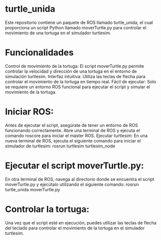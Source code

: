 # turtle_unida
Este repositorio contiene un paquete de ROS llamado turtle_unida, el cual proporciona un script Python llamado moverTurtle.py para controlar el movimiento de una tortuga en el simulador turtlesim.
# Funcionalidades
Control de movimiento de la tortuga: El script moverTurtle.py permite controlar la velocidad y dirección de una tortuga en el entorno de simulación turtlesim.
Interfaz intuitiva: Utiliza las teclas de flecha para controlar el movimiento de la tortuga en tiempo real.
Fácil de ejecutar: Solo se requiere un entorno ROS funcional para ejecutar el script y simular el movimiento de la tortuga.
# Iniciar ROS:
Antes de ejecutar el script, asegúrate de tener un entorno de ROS funcionando correctamente. Abre una terminal de ROS y ejecuta el comando roscore para iniciar el máster ROS.
Ejecutar turtlesim:
En una nueva terminal de ROS, ejecuta el siguiente comando para iniciar el simulador de turtlesim:
rosrun turtlesim turtlesim_node
# Ejecutar el script moverTurtle.py:
En otra terminal de ROS, navega al directorio donde se encuentra el script moverTurtle.py y ejecútalo utilizando el siguiente comando: rosrun turtle_unida moverTurtle.py

# Controlar la tortuga:
Una vez que el script esté en ejecución, puedes utilizar las teclas de flecha del teclado para controlar el movimiento de la tortuga en el simulador turtlesim.
